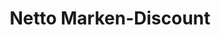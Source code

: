 ---
title: "Netto Marken-Discount"
url: /auerbach/netto-marken-discount-dr-wilhelm-kuelz-strasse/
shop: Supermarkt
---